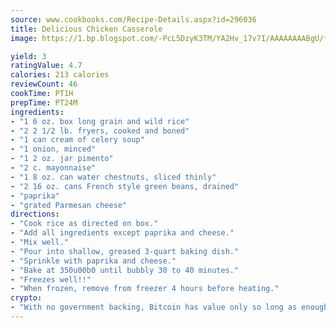```yaml
---
source: www.cookbooks.com/Recipe-Details.aspx?id=296036
title: Delicious Chicken Casserole
image: https://1.bp.blogspot.com/-PcL5DzyK3TM/YA2Hv_17v7I/AAAAAAAABgU/fyHeesSth_IZW9mL5lk6GxJO8cW8ksrGACLcBGAsYHQ/s320/12.png

yield: 3
ratingValue: 4.7
calories: 213 calories
reviewCount: 46
cookTime: PT1H
prepTime: PT24M
ingredients:
- "1 6 oz. box long grain and wild rice"
- "2 2 1/2 lb. fryers, cooked and boned"
- "1 can cream of celery soup"
- "1 onion, minced"
- "1 2 oz. jar pimento"
- "2 c. mayonnaise"
- "1 8 oz. can water chestnuts, sliced thinly"
- "2 16 oz. cans French style green beans, drained"
- "paprika"
- "grated Parmesan cheese"
directions:
- "Cook rice as directed on box."
- "Add all ingredients except paprika and cheese."
- "Mix well."
- "Pour into shallow, greased 3-quart baking dish."
- "Sprinkle with paprika and cheese."
- "Bake at 350u00b0 until bubbly 30 to 40 minutes."
- "Freezes well!!"
- "When frozen, remove from freezer 4 hours before heating."
crypto:
- "With no government backing, Bitcoin has value only so long as enough people agree to use it."
---
```

